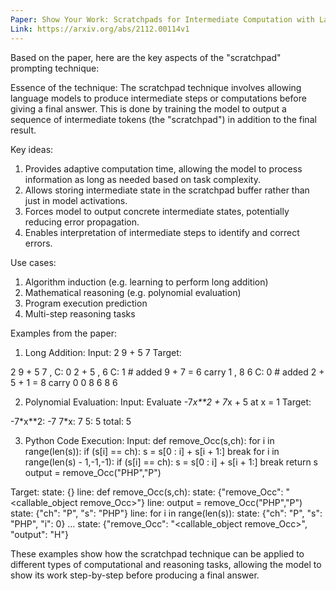 ```yaml
---
Paper: Show Your Work: Scratchpads for Intermediate Computation with Language Models
Link: https://arxiv.org/abs/2112.00114v1
---
```


Based on the paper, here are the key aspects of the "scratchpad" prompting technique:

Essence of the technique:
The scratchpad technique involves allowing language models to produce intermediate steps or computations before giving a final answer. This is done by training the model to output a sequence of intermediate tokens (the "scratchpad") in addition to the final result.

Key ideas:
1. Provides adaptive computation time, allowing the model to process information as long as needed based on task complexity.
2. Allows storing intermediate state in the scratchpad buffer rather than just in model activations.
3. Forces model to output concrete intermediate states, potentially reducing error propagation.
4. Enables interpretation of intermediate steps to identify and correct errors.

Use cases:
1. Algorithm induction (e.g. learning to perform long addition)
2. Mathematical reasoning (e.g. polynomial evaluation)
3. Program execution prediction
4. Multi-step reasoning tasks

Examples from the paper:

1. Long Addition:
Input: 2 9 + 5 7
Target:
<scratch>
2 9 + 5 7 , C: 0
2 + 5 , 6 C: 1 # added 9 + 7 = 6 carry 1
, 8 6 C: 0 # added 2 + 5 + 1 = 8 carry 0
0 8 6
</scratch>
8 6

2. Polynomial Evaluation:
Input:
Evaluate -7*x**2 + 7*x + 5 at x = 1
Target:
<scratch>
-7*x**2: -7
7*x: 7
5: 5
</scratch>
total: 5

3. Python Code Execution:
Input:
def remove_Occ(s,ch):
    for i in range(len(s)):
        if (s[i] == ch):
            s = s[0 : i] + s[i + 1:]
            break
    for i in range(len(s) - 1,-1,-1):
        if (s[i] == ch):
            s = s[0 : i] + s[i + 1:]
            break
    return s
output = remove_Occ("PHP","P")

Target:
state: {}
line: def remove_Occ(s,ch):
state: {"remove_Occ": "<callable_object remove_Occ>"}
line: output = remove_Occ("PHP","P")
state: {"ch": "P", "s": "PHP"}
line: for i in range(len(s)):
state: {"ch": "P", "s": "PHP", "i": 0}
...
state: {"remove_Occ": "<callable_object remove_Occ>", "output": "H"}

These examples show how the scratchpad technique can be applied to different types of computational and reasoning tasks, allowing the model to show its work step-by-step before producing a final answer.